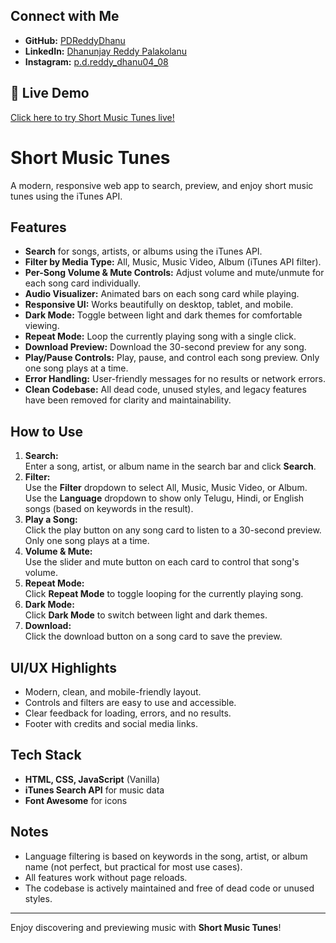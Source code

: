 ## Connect with Me
- **GitHub:** [PDReddyDhanu](https://github.com/PDReddyDhanu)
- **LinkedIn:** [Dhanunjay Reddy Palakolanu](https://www.linkedin.com/in/dhanunjay-reddy-palakolanu-pdr/)
- **Instagram:** [p.d.reddy_dhanu04_08](https://www.instagram.com/p.d.reddy_dhanu04_08/)



## 🚀 Live Demo
[Click here to try Short Music Tunes live!](https://pdr-tunes.netlify.app/)


# Short Music Tunes

A modern, responsive web app to search, preview, and enjoy short music tunes using the iTunes API.

## Features

- **Search** for songs, artists, or albums using the iTunes API.
- **Filter by Media Type:** All, Music, Music Video, Album (iTunes API filter).
- **Per-Song Volume & Mute Controls:** Adjust volume and mute/unmute for each song card individually.
- **Audio Visualizer:** Animated bars on each song card while playing.
- **Responsive UI:** Works beautifully on desktop, tablet, and mobile.
- **Dark Mode:** Toggle between light and dark themes for comfortable viewing.
- **Repeat Mode:** Loop the currently playing song with a single click.
- **Download Preview:** Download the 30-second preview for any song.
- **Play/Pause Controls:** Play, pause, and control each song preview. Only one song plays at a time.
- **Error Handling:** User-friendly messages for no results or network errors.
- **Clean Codebase:** All dead code, unused styles, and legacy features have been removed for clarity and maintainability.

## How to Use

1. **Search:**  
   Enter a song, artist, or album name in the search bar and click **Search**.
2. **Filter:**  
   Use the **Filter** dropdown to select All, Music, Music Video, or Album.  
   Use the **Language** dropdown to show only Telugu, Hindi, or English songs (based on keywords in the result).
3. **Play a Song:**  
   Click the play button on any song card to listen to a 30-second preview.  
   Only one song plays at a time.
4. **Volume & Mute:**  
   Use the slider and mute button on each card to control that song's volume.
5. **Repeat Mode:**  
   Click **Repeat Mode** to toggle looping for the currently playing song.
6. **Dark Mode:**  
   Click **Dark Mode** to switch between light and dark themes.
7. **Download:**  
   Click the download button on a song card to save the preview.

## UI/UX Highlights

- Modern, clean, and mobile-friendly layout.
- Controls and filters are easy to use and accessible.
- Clear feedback for loading, errors, and no results.
- Footer with credits and social media links.

## Tech Stack

- **HTML, CSS, JavaScript** (Vanilla)
- **iTunes Search API** for music data
- **Font Awesome** for icons

## Notes

- Language filtering is based on keywords in the song, artist, or album name (not perfect, but practical for most use cases).
- All features work without page reloads.
- The codebase is actively maintained and free of dead code or unused styles.

---

Enjoy discovering and previewing music with **Short Music Tunes**!

